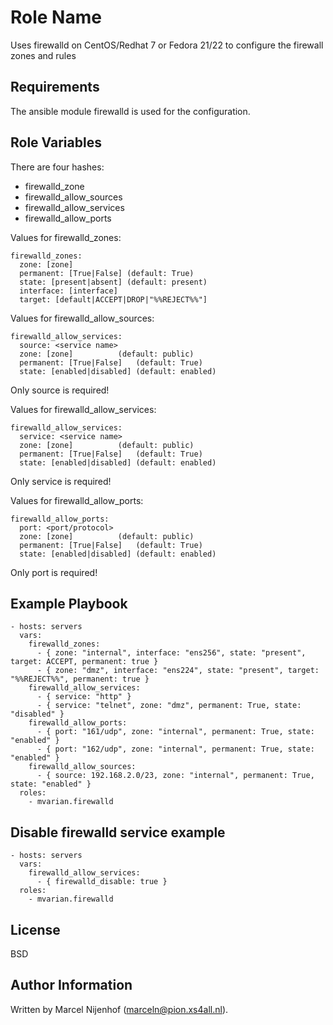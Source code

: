 Role Name
=========

Uses firewalld on CentOS/Redhat 7 or Fedora 21/22 to configure the firewall zones and rules

Requirements
------------

The ansible module firewalld is used for the configuration.

Role Variables
--------------

There are four hashes:
 - firewalld_zone
 - firewalld_allow_sources
 - firewalld_allow_services
 - firewalld_allow_ports

Values for firewalld_zones:

    firewalld_zones:
      zone: [zone]
      permanent: [True|False] (default: True)
      state: [present|absent] (default: present)
      interface: [interface]
      target: [default|ACCEPT|DROP|"%%REJECT%%"]

Values for firewalld_allow_sources:

    firewalld_allow_services:
      source: <service name>
      zone: [zone]			(default: public)
      permanent: [True|False]	(default: True)
      state: [enabled|disabled]	(default: enabled)

Only source is required!

Values for firewalld_allow_services:

    firewalld_allow_services:
      service: <service name>
      zone: [zone]			(default: public)
      permanent: [True|False]	(default: True)
      state: [enabled|disabled]	(default: enabled)

Only service is required!

Values for firewalld_allow_ports:

    firewalld_allow_ports:
      port: <port/protocol>
      zone: [zone]			(default: public)
      permanent: [True|False]	(default: True)
      state: [enabled|disabled]	(default: enabled)

Only port is required!

Example Playbook
----------------

    - hosts: servers
      vars:
        firewalld_zones:
          - { zone: "internal", interface: "ens256", state: "present", target: ACCEPT, permanent: true }
          - { zone: "dmz", interface: "ens224", state: "present", target: "%%REJECT%%", permanent: true }
        firewalld_allow_services:
          - { service: "http" }
          - { service: "telnet", zone: "dmz", permanent: True, state: "disabled" }
        firewalld_allow_ports:
          - { port: "161/udp", zone: "internal", permanent: True, state: "enabled" }
          - { port: "162/udp", zone: "internal", permanent: True, state: "enabled" }
        firewalld_allow_sources:
          - { source: 192.168.2.0/23, zone: "internal", permanent: True, state: "enabled" }
      roles:
        - mvarian.firewalld

Disable firewalld service example
---------------------------------

    - hosts: servers
      vars:
        firewalld_allow_services:
          - { firewalld_disable: true }
      roles:
        - mvarian.firewalld

License
-------

BSD

Author Information
------------------

Written by Marcel Nijenhof (marceln@pion.xs4all.nl).
